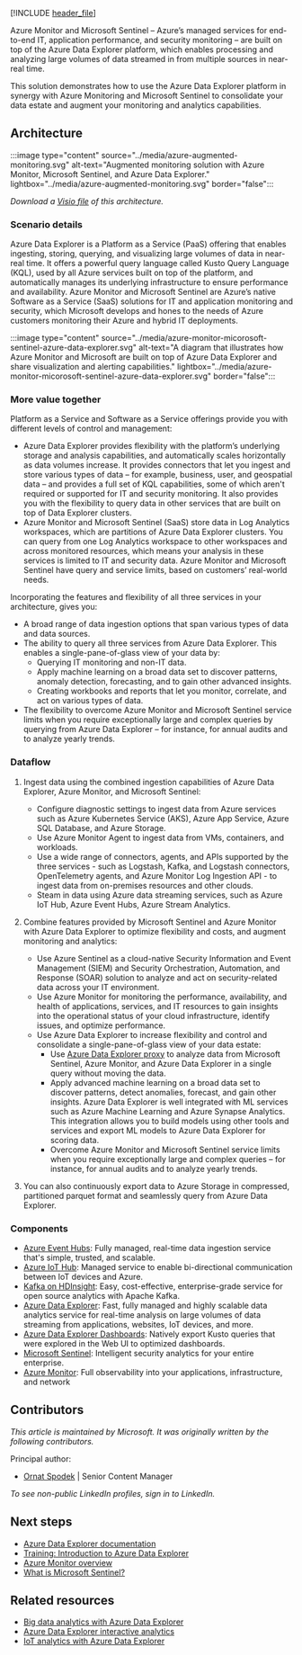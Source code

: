 [!INCLUDE [header_file](../../../includes/sol-idea-header.md)]

Azure Monitor and Microsoft Sentinel – Azure’s managed services for end-to-end IT, application performance, and security monitoring – are built on top of the Azure Data Explorer platform, which enables processing and analyzing large volumes of data streamed in from multiple sources in near-real time.

This solution demonstrates how to use the Azure Data Explorer platform in synergy with Azure Monitoring and Microsoft Sentinel to consolidate your data estate and augment your monitoring and analytics capabilities.

## Architecture

:::image type="content" source="../media/azure-augmented-monitoring.svg" alt-text="Augmented monitoring solution with Azure Monitor, Microsoft Sentinel, and Azure Data Explorer." lightbox="../media/azure-augmented-monitoring.svg" border="false":::

*Download a [Visio file](https://arch-center.azureedge.net/monitor-azure-data-explorer.vsdx) of this architecture.*

### Scenario details
Azure Data Explorer is a Platform as a Service (PaaS) offering that enables ingesting, storing, querying, and visualizing large volumes of data in near-real time. It offers a powerful query language called Kusto Query Language (KQL), used by all Azure services built on top of the platform, and automatically manages its underlying infrastructure to ensure performance and availability.
Azure Monitor and Microsoft Sentinel are Azure’s native Software as a Service (SaaS) solutions for IT and application monitoring and security, which Microsoft develops and hones to the needs of Azure customers monitoring their Azure and hybrid IT deployments.

:::image type="content" source="../media/azure-monitor-micorosoft-sentinel-azure-data-explorer.svg" alt-text="A diagram that illustrates how Azure Monitor and Microsoft are built on top of Azure Data Explorer and share visualization and alerting capabilities." lightbox="../media/azure-monitor-micorosoft-sentinel-azure-data-explorer.svg" border="false":::

### More value together 

Platform as a Service and Software as a Service offerings provide you with different levels of control and management:
-	Azure Data Explorer provides flexibility with the platform’s underlying storage and analysis capabilities, and automatically scales horizontally as data volumes increase. It provides connectors that let you ingest and store various types of data – for example, business, user, and geospatial data – and provides a full set of KQL capabilities, some of which aren't required or supported for IT and security monitoring. It also provides you with the flexibility to query data in other services that are built on top of Data Explorer clusters.
-	Azure Monitor and Microsoft Sentinel (SaaS) store data in Log Analytics workspaces, which are partitions of Azure Data Explorer clusters. You can query from one Log Analytics workspace to other workspaces and across monitored resources, which means your analysis in these services is limited to IT and security data.
Azure Monitor and Microsoft Sentinel have query and service limits, based on customers’ real-world needs.    

Incorporating the features and flexibility of all three services in your architecture, gives you:

-	A broad range of data ingestion options that span various types of data and data sources.
-	The ability to query all three services from Azure Data Explorer. This enables a single-pane-of-glass view of your data by:
    -	Querying IT monitoring and non-IT data.
    -	Apply machine learning on a broad data set to discover patterns, anomaly detection, forecasting, and to gain other advanced insights. 
    -	Creating workbooks and reports that let you monitor, correlate, and act on various types of data.  
-	The flexibility to overcome Azure Monitor and Microsoft Sentinel service limits when you require exceptionally large and complex queries by querying from Azure Data Explorer – for instance, for annual audits and to analyze yearly trends. 

### Dataflow

1. Ingest data using the combined ingestion capabilities of Azure Data Explorer, Azure Monitor, and Microsoft Sentinel:

    - Configure diagnostic settings to ingest data from Azure services such as Azure Kubernetes Service (AKS), Azure App Service, Azure SQL Database, and Azure Storage.
    - Use Azure Monitor Agent to ingest data from VMs, containers, and workloads.
    - Use a wide range of connectors, agents, and APIs supported by the three services - such as Logstash, Kafka, and Logstash connectors, OpenTelemetry agents, and Azure Monitor Log Ingestion API - to ingest data from on-premises resources and other clouds.
    - Steam in data using Azure data streaming services, such as Azure IoT Hub, Azure Event Hubs, Azure Stream Analytics. 

1. Combine features provided by Microsoft Sentinel and Azure Monitor with Azure Data Explorer to optimize flexibility and costs, and augment monitoring and analytics:
   - Use Azure Sentinel as a cloud-native Security Information and Event Management (SIEM) and Security Orchestration, Automation, and Response (SOAR) solution to analyze and act on security-related data across your IT environment.
   - Use Azure Monitor for monitoring the performance, availability, and health of applications, services, and IT resources to gain insights into the operational status of your cloud infrastructure, identify issues, and optimize performance.
   - Use Azure Data Explorer to increase flexibility and control and consolidate a single-pane-of-glass view of your data estate:
     - Use [Azure Data Explorer proxy](/azure/data-explorer/query-monitor-data) to analyze data from Microsoft Sentinel, Azure Monitor, and Azure Data Explorer in a single query without moving the data.
     - Apply advanced machine learning on a broad data set to discover patterns, detect anomalies, forecast, and gain other insights. Azure Data Explorer is well integrated with ML services such as Azure Machine Learning and Azure Synapse Analytics. This integration allows you to build models using other tools and services and export ML models to Azure Data Explorer for scoring data.
     - Overcome Azure Monitor and Microsoft Sentinel service limits when you require exceptionally large and complex queries – for instance, for annual audits and to analyze yearly trends. 
1. You can also continuously export data to Azure Storage in compressed, partitioned parquet format and seamlessly query from Azure Data Explorer.



### Components

- [Azure Event Hubs](https://azure.microsoft.com/services/event-hubs): Fully managed, real-time data ingestion service that's simple, trusted, and scalable.
- [Azure IoT Hub](https://azure.microsoft.com/services/iot-hub): Managed service to enable bi-directional communication between IoT devices and Azure.
- [Kafka on HDInsight](/azure/hdinsight/kafka/apache-kafka-introduction): Easy, cost-effective, enterprise-grade service for open source analytics with Apache Kafka.
- [Azure Data Explorer](https://azure.microsoft.com/services/data-explorer): Fast, fully managed and highly scalable data analytics service for real-time analysis on large volumes of data streaming from applications, websites, IoT devices, and more.
- [Azure Data Explorer Dashboards](/azure/data-explorer/azure-data-explorer-dashboards): Natively export Kusto queries that were explored in the Web UI to optimized dashboards.
- [Microsoft Sentinel](https://azure.microsoft.com/services/azure-sentinel): Intelligent security analytics for your entire enterprise.
- [Azure Monitor](https://azure.microsoft.com/services/monitor): Full observability into your applications, infrastructure, and network

## Contributors

*This article is maintained by Microsoft. It was originally written by the following contributors.*

Principal author:

 * [Ornat Spodek](https://www.linkedin.com/in/ornat-s-89123544) | Senior Content Manager

*To see non-public LinkedIn profiles, sign in to LinkedIn.*

## Next steps

- [Azure Data Explorer documentation](/azure/data-explorer)
- [Training: Introduction to Azure Data Explorer](/training/modules/intro-to-azure-data-explorer)
- [Azure Monitor overview](/azure/azure-monitor/overview)
- [What is Microsoft Sentinel?](/azure/sentinel/overview)

## Related resources

- [Big data analytics with Azure Data Explorer](big-data-azure-data-explorer.yml)
- [Azure Data Explorer interactive analytics](interactive-azure-data-explorer.yml)
- [IoT analytics with Azure Data Explorer](iot-azure-data-explorer.yml)